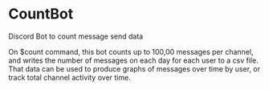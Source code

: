 # CountBot
 Discord Bot to count message send data

On $count command, this bot counts up to 100,00 messages per channel, and writes the number of messages on each day for each user to a csv file. That data can be used to produce graphs of messages over time by user, or track total channel activity over time.
